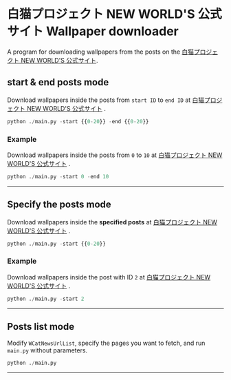 # 白猫プロジェクト NEW WORLD'S 公式サイト Wallpaper downloader

A program for downloading wallpapers from the posts on the [白猫プロジェクト NEW WORLD'S 公式サイト](https://colopl.co.jp/shironekoproject/news).

## start & end posts mode

Download wallpapers inside the posts from `start ID` to `end ID` at [白猫プロジェクト NEW WORLD'S 公式サイト](https://colopl.co.jp/shironekoproject/news) .


```python
python ./main.py -start {{0-20}} -end {{0-20}} 
```

### Example

Download wallpapers inside the posts from `0` to `10` at [白猫プロジェクト NEW WORLD'S 公式サイト](https://colopl.co.jp/shironekoproject/news) .

```python
python ./main.py -start 0 -end 10
```

---

## Specify the posts mode

Download wallpapers inside the **specified posts** at [白猫プロジェクト NEW WORLD'S 公式サイト](https://colopl.co.jp/shironekoproject/news) .

```python
python ./main.py -start {{0-20}}
```

### Example

Download wallpapers inside the post with ID `2` at [白猫プロジェクト NEW WORLD'S 公式サイト](https://colopl.co.jp/shironekoproject/news) .

```python
python ./main.py -start 2
```

---

## Posts list mode

Modify `WCatNewsUrlList`, specify the pages you want to fetch, and run `main.py` without parameters.


```python
python ./main.py
```

---